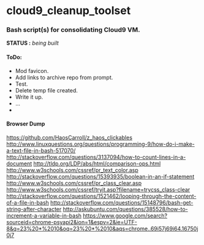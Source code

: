 # cloud9_cleanup_toolset

### Bash script(s) for consolidating Cloud9 VM.

**STATUS :** *being built*

#### ToDo:

* Mod favicon.
* Add links to archive repo from prompt.
* Test.
* Delete temp file created.
* Write it up.
* ...
* 

#### Browser Dump

https://github.com/HaosCarroll/z_haos_clickables
http://www.linuxquestions.org/questions/programming-9/how-do-i-make-a-text-file-in-bash-517070/
http://stackoverflow.com/questions/3137094/how-to-count-lines-in-a-document
http://tldp.org/LDP/abs/html/comparison-ops.html
http://www.w3schools.com/cssref/pr_text_color.asp
http://stackoverflow.com/questions/15393935/boolean-in-an-if-statement
http://www.w3schools.com/cssref/pr_class_clear.asp
http://www.w3schools.com/cssref/tryit.asp?filename=trycss_class-clear
http://stackoverflow.com/questions/1521462/looping-through-the-content-of-a-file-in-bash
http://stackoverflow.com/questions/15148796/bash-get-string-after-character
http://askubuntu.com/questions/385528/how-to-increment-a-variable-in-bash
https://www.google.com/search?sourceid=chrome-psyapi2&ion=1&espv=2&ie=UTF-8&q=23%20*%2010&oq=23%20*%2010&aqs=chrome..69i57j69i64.16750j0j7
